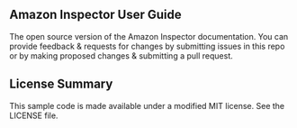 ## Amazon Inspector User Guide

The open source version of the Amazon Inspector documentation. You can provide feedback & requests for changes by submitting issues in this repo or by making proposed changes & submitting a pull request.

## License Summary

This sample code is made available under a modified MIT license. See the LICENSE file.
